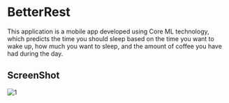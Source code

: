 # BetterRest


This application is a mobile app developed using Core ML technology, which predicts the time you should sleep based on the time you want to wake up, how much you want to sleep, and the amount of coffee you have had during the day.

## ScreenShot

![1](https://github.com/Batuhan-Akdemirr/BetterRest/assets/85792583/3809dcf1-6223-4368-ba1b-8afa68cde35d)
